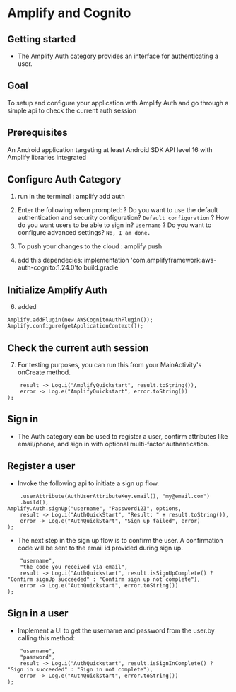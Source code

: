 # Amplify and Cognito

## Getting started

- The Amplify Auth category provides an interface for authenticating a user.

## Goal

To setup and configure your application with Amplify Auth and go through a simple api to check the current auth session

## Prerequisites

An Android application targeting at least Android SDK API level 16 with Amplify libraries integrated

## Configure Auth Category

1. run in the terminal : amplify add auth
2. Enter the following when prompted:
   ? Do you want to use the default authentication and security configuration?
   `Default configuration`
   ? How do you want users to be able to sign in?
   `Username`
   ? Do you want to configure advanced settings?
   `No, I am done.`

3. To push your changes to the cloud : amplify push
4. add this dependecies: implementation 'com.amplifyframework:aws-auth-cognito:1.24.0'to build.gradle

## Initialize Amplify Auth

6. added

```// Add this line, to include the Auth plugin.
Amplify.addPlugin(new AWSCognitoAuthPlugin());
Amplify.configure(getApplicationContext());

```

## Check the current auth session

7. For testing purposes, you can run this from your MainActivity's onCreate method.

```Amplify.Auth.fetchAuthSession(
    result -> Log.i("AmplifyQuickstart", result.toString()),
    error -> Log.e("AmplifyQuickstart", error.toString())
);

```

## Sign in

- The Auth category can be used to register a user, confirm attributes like email/phone, and sign in with optional multi-factor authentication.

## Register a user

- Invoke the following api to initiate a sign up flow.

```AuthSignUpOptions options = AuthSignUpOptions.builder()
    .userAttribute(AuthUserAttributeKey.email(), "my@email.com")
    .build();
Amplify.Auth.signUp("username", "Password123", options,
    result -> Log.i("AuthQuickStart", "Result: " + result.toString()),
    error -> Log.e("AuthQuickStart", "Sign up failed", error)
);

```

- The next step in the sign up flow is to confirm the user. A confirmation code will be sent to the email id provided during sign up.

```Amplify.Auth.confirmSignUp(
    "username",
    "the code you received via email",
    result -> Log.i("AuthQuickstart", result.isSignUpComplete() ? "Confirm signUp succeeded" : "Confirm sign up not complete"),
    error -> Log.e("AuthQuickstart", error.toString())
);

```

## Sign in a user

- Implement a UI to get the username and password from the user.by calling this method:

```Amplify.Auth.signIn(
    "username",
    "password",
    result -> Log.i("AuthQuickstart", result.isSignInComplete() ? "Sign in succeeded" : "Sign in not complete"),
    error -> Log.e("AuthQuickstart", error.toString())
);

```
